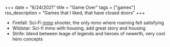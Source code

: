 +++
date = "6/24/2021"
title = "Game Over"
tags = ["games"]
rss_description = "Games that I liked, that have closed doors"
+++

- Firefall: Sci-Fi [mmo] shooter, the only mmo where roaming felt satisfying
- Wildstar: Sci-fi mmo with housing, add great story and housing
- Strife: blend between leage of legends and heroes of newerth, very cool hero concepts

[mmo]: https://en.wikipedia.org/wiki/Massively_multiplayer_online_game



